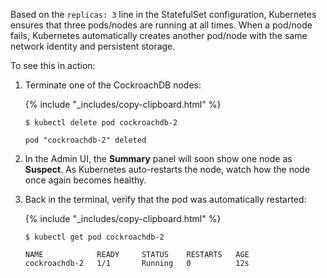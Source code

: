 Based on the `replicas: 3` line in the StatefulSet configuration, Kubernetes ensures that three pods/nodes are running at all times. When a pod/node fails, Kubernetes automatically creates another pod/node with the same network identity and persistent storage.

To see this in action:

1. Terminate one of the CockroachDB nodes:

    {% include "_includes/copy-clipboard.html" %}
    ~~~ shell
    $ kubectl delete pod cockroachdb-2
    ~~~

    ~~~
    pod "cockroachdb-2" deleted
    ~~~

2. In the Admin UI, the **Summary** panel will soon show one node as **Suspect**. As Kubernetes auto-restarts the node, watch how the node once again becomes healthy.

3. Back in the terminal, verify that the pod was automatically restarted:

    {% include "_includes/copy-clipboard.html" %}
    ~~~ shell
    $ kubectl get pod cockroachdb-2
    ~~~

    ~~~
    NAME            READY     STATUS    RESTARTS   AGE
    cockroachdb-2   1/1       Running   0          12s
    ~~~
